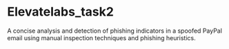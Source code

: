 # Elevatelabs_task2
A concise analysis and detection of phishing indicators in a spoofed PayPal email using manual inspection techniques and phishing heuristics.
